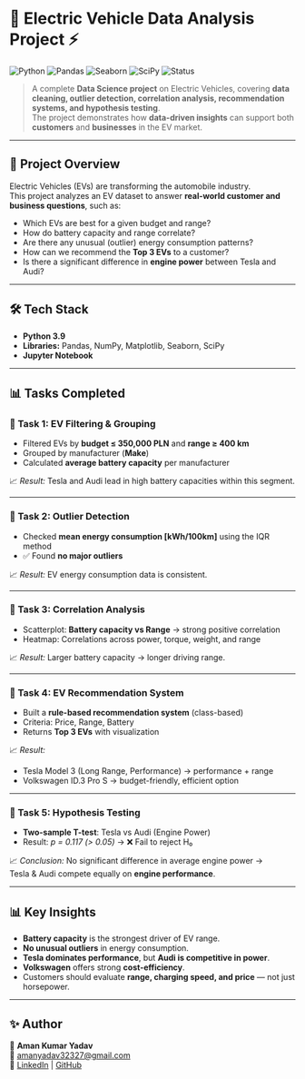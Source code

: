 # 🚗 Electric Vehicle Data Analysis Project ⚡

![Python](https://img.shields.io/badge/Python-3.9-blue)
![Pandas](https://img.shields.io/badge/Pandas-Data%20Analysis-yellowgreen)
![Seaborn](https://img.shields.io/badge/Seaborn-Visualization-orange)
![SciPy](https://img.shields.io/badge/SciPy-Statistics-lightgrey)
![Status](https://img.shields.io/badge/Status-Completed-brightgreen)

> A complete **Data Science project** on Electric Vehicles, covering **data cleaning, outlier detection, correlation analysis, recommendation systems, and hypothesis testing**.  
> The project demonstrates how **data-driven insights** can support both **customers** and **businesses** in the EV market.  

---

## 📌 Project Overview
Electric Vehicles (EVs) are transforming the automobile industry.  
This project analyzes an EV dataset to answer **real-world customer and business questions**, such as:  

- Which EVs are best for a given budget and range?  
- How do battery capacity and range correlate?  
- Are there any unusual (outlier) energy consumption patterns?  
- How can we recommend the **Top 3 EVs** to a customer?  
- Is there a significant difference in **engine power** between Tesla and Audi?  

---

## 🛠️ Tech Stack
- **Python 3.9**
- **Libraries:** Pandas, NumPy, Matplotlib, Seaborn, SciPy  
- **Jupyter Notebook**  

---

## 📊 Tasks Completed

### 🔹 Task 1: EV Filtering & Grouping
- Filtered EVs by **budget ≤ 350,000 PLN** and **range ≥ 400 km**  
- Grouped by manufacturer (**Make**)  
- Calculated **average battery capacity** per manufacturer  

📈 *Result:* Tesla and Audi lead in high battery capacities within this segment.  

---

### 🔹 Task 2: Outlier Detection
- Checked **mean energy consumption [kWh/100km]** using the IQR method  
- ✅ Found **no major outliers**  

📈 *Result:* EV energy consumption data is consistent.  

---

### 🔹 Task 3: Correlation Analysis
- Scatterplot: **Battery capacity vs Range** → strong positive correlation  
- Heatmap: Correlations across power, torque, weight, and range  

📈 *Result:* Larger battery capacity → longer driving range.  

---

### 🔹 Task 4: EV Recommendation System
- Built a **rule-based recommendation system** (class-based)  
- Criteria: Price, Range, Battery  
- Returns **Top 3 EVs** with visualization  

📈 *Result:*  
- Tesla Model 3 (Long Range, Performance) → performance + range  
- Volkswagen ID.3 Pro S → budget-friendly, efficient option  

---

### 🔹 Task 5: Hypothesis Testing
- **Two-sample T-test**: Tesla vs Audi (Engine Power)  
- Result: *p = 0.117 (> 0.05)* → ❌ Fail to reject H₀  

📈 *Conclusion:* No significant difference in average engine power →  
Tesla & Audi compete equally on **engine performance**.  

---

## 📊 Key Insights
- **Battery capacity** is the strongest driver of EV range.  
- **No unusual outliers** in energy consumption.  
- **Tesla dominates performance**, but **Audi is competitive in power**.  
- **Volkswagen** offers strong **cost-efficiency**.  
- Customers should evaluate **range, charging speed, and price** — not just horsepower.  

---

## ✨ Author
👤 **Aman Kumar Yadav**  
📧 amanyadav32327@gmail.com  
🔗 [LinkedIn](https://www.linkedin.com/in/aman-yadav-6b64b6253/) | [GitHub](https://github.com/Amanyadav-07/)
